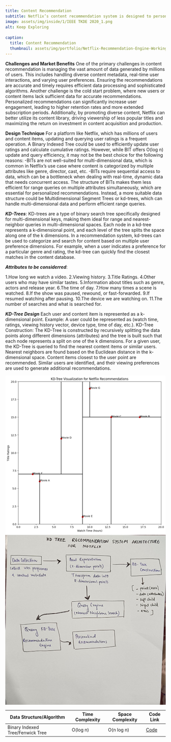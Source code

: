 ```yaml
---
title: Content Recommendation
subtitle: Netflix’s content recommendation system is designed to personalize the viewing experience by suggesting movies and shows that align with individual user preferences. This system analyzes viewing history, search queries, and user ratings to identify patterns and predict what content a user is likely to enjoy. The goal is to increase user engagement by making it easier for users to find content they love.
image: assets/img/inside/1/IEEE TKDE 2020_1.png
alt: Keep Exploring

caption:
  title: Content Recommendation
  thumbnail: assets/img/portfolio/Netflix-Recommendation-Engine-Working-StartupTalky.jpg
---
```

**Challenges and Market Benefits**
One of the primary challenges in content recommendation is managing the vast amount of data generated by millions of users. This includes handling diverse content metadata, real-time user interactions, and varying user preferences. Ensuring the recommendations are accurate and timely requires efficient data processing and sophisticated algorithms. Another challenge is the cold start problem, where new users or content items lack sufficient data for accurate recommendations.
Personalized recommendations can significantly increase user engagement, leading to higher retention rates and more extended subscription periods. Additionally, by promoting diverse content, Netflix can better utilize its content library, driving viewership of less popular titles and maximizing the return on investment in content acquisition and production.


**Design Technique**
For a platform like Netflix, which has millions of users and content items, updating and querying user ratings is a frequent operation. A Binary Indexed Tree could be used to efficiently update user ratings and calculate cumulative ratings. However, while BIT offers O(log n) update and query efficiency, it may not be the best choice for the following reasons: -BITs are not well-suited for multi-dimensional data, which is common in Netflix’s use case where content is categorized by multiple attributes like genre, director, cast, etc. -BITs require sequential access to data, which can be a bottleneck when dealing with real-time, dynamic data that needs concurrent access. The structure of BITs makes them less efficient for range queries on multiple attributes simultaneously, which are essential for personalized recommendations.
Instead, a more suitable data structure could  be Multidimensional Segment Trees or kd-trees, which can handle multi-dimensional data and perform efficient range queries.

_**KD-Trees**_:
KD-trees are a type of binary search tree specifically designed for multi-dimensional keys, making them ideal for range and nearest-neighbor queries in multi-dimensional spaces. Each node in a kd-tree represents a k-dimensional point, and each level of the tree splits the space along one of the k dimensions. In a recommendation system, kd-trees can be used to categorize and search for content based on multiple user preference dimensions. For example, when a user indicates a preference for a particular genre and rating, the kd-tree can quickly find the closest matches in the content database.

_**Attributes to be considerred**_:

1.How long we watch a video.
2.Viewing history.
3.Title Ratings.
4.Other users who may have similar tastes.
5.Information about titles such as genre, actors and release year.
6.The time of day.
7.How many times a scene is watched.
8.If the show was paused, rewound, or fast-forwarded.
9.If resumed watching after pausing.
10.The device we are watching on.
11.The number of searches and what is searched for.

**_KD-Tree Design_**
Each user and content item is represented as a k-dimensional point.
Example: A user could be represented as (watch time, ratings, viewing history vector, device type, time of day, etc.).
KD-Tree Construction:
The KD-Tree is constructed by recursively splitting the data points along different dimensions (attributes) and the tree is built such that each node represents a split on one of the k dimensions.
For a given user, the KD-Tree is queried to find the nearest content items or similar users.
Nearest neighbors are found based on the Euclidean distance in the k-dimensional space.
Content items closest to the user point are recommended.
Similar users are identified, and their viewing preferences are used to generate additional recommendations.

<img src="assets/img/inside/1/kd_tree_design.png" alt="KD-Tree Design">
<img src="assets/img/inside/1/rec_sys.jpeg" alt="System Architecture">
    
|Data Structure/Algorithm|Time Complexity|Space Complexity|Code Link|
|------------------------|---------------|----------------|----------|
|Binary Indexed Tree/Fenwick Tree|O(log n)|O(n log n)|[Code](https://github.com/PAI-SHREYA/DSA/blob/main/Trees/FenwickTree.cpp)|












